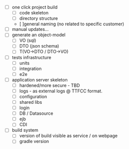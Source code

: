 - [ ] one click project build
	- [ ] code skeleton
	- [ ] directory structure
	- [ ]general naming (no related to specific customer)
- [ ] manual updates...
- [ ] generate an object-model
	- [ ] VO (sql)
	- [ ] DTO (json schema)
	- [ ] T(VO->DTO / DTO->VO)
- [ ] tests infrastructure
	- [ ] units
	- [ ] integration
	- [ ] e2e
- [ ] application server skeleton
	- [ ] hardened/more secure - TBD
	- [ ] logs - as external logs @ TTFCC format.
	- [ ] configuration
	- [ ] shared libs
	- [ ] login
	- [ ] DB / Datasource
	- [ ] ejb
	- [ ] CDI 
- [ ] build system
	- [ ] version of build visible as service / on webpage
	- [ ] gradle version
